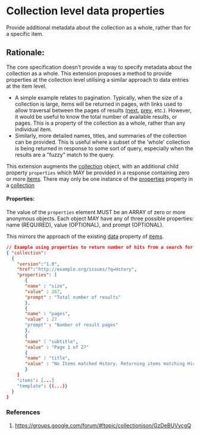 # Collection level data properties

Provide additional metadata about the collection as a whole, rather than for a specific item.

## Rationale:

The core specification doesn’t provide a way to specify metadata about the collection as a whole. This extension proposes a method to provide properties at the collection level utilising a similar approach to data entries at the item level.

 * A simple example relates to pagination. Typically, when the size of a collection is large, items will be returned in pages, with links used to allow traversal between the pages of results ([next](https://www.w3.org/TR/html5/links.html#link-type-next), [prev](https://www.w3.org/TR/html5/links.html#link-type-prev), etc.). However, it would be useful to know the total number of available results, or pages. This is a property of the collection as a whole, rather than any individual item.
 * Similarly, more detailed names, titles, and summaries of the collection can be provided. This is useful where a subset of the 'whole' collection is being returned in response to some sort of query, especially when the results are a "fuzzy" match to the query.

This extension augments the [collection](https://github.com/collection-json/spec/blob/master/README.md#21-collection) object, with an additional child property `properties` which MAY be provided in a response containing zero or more [items](https://github.com/collection-json/spec/blob/master/README.md#31-items). There may only be one instance of the [properties](#properties) property in a [collection](https://github.com/collection-json/spec/blob/master/README.md#21-collection)

#### Properties:

The value of the `properties` element MUST be an ARRAY of zero or more anonymous objects. Each object MAY have any of three possible properties: name (REQUIRED), value (OPTIONAL), and prompt (OPTIONAL). 

This mirrors the approach of the existing [data]( https://github.com/collection-json/spec/blob/master/README.md#32-data)  property of [items](https://github.com/collection-json/spec/blob/master/README.md#31-items).

```json
// Example using properties to return number of hits from a search for "Hstory" (sic - demonstrating fuzzy search approach)
{ "collection":
  {
    "version":"1.0",
    "href":"http://example.org/issues/?q=Hstory",  
    "properties": [
       {
       "name" : "size",
       "value" : 267,
       "prompt" : "Total number of results"
       },
       {
       "name" : "pages",
       "value" : 27
       "prompt" : "Number of result pages"
       },
       {
       "name" : "subtitle",
       "value" : "Page 1 of 27"
       {
       "name" : "title",
       "value" : "No Items matched Hstory. Returning items matching History"
       }
    ]
    "items": [...]
    "template": {(...)}
  }
}
```

### References
1. https://groups.google.com/forum/#!topic/collectionjson/GzDeBUVvcgQ

